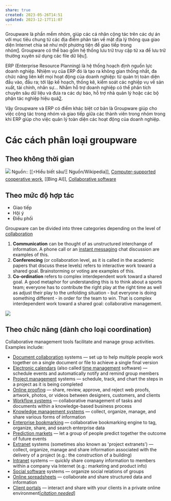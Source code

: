 ```yaml
---
share: true
created: 2023-05-26T14:51
updated: 2023-12-17T11:07
---
```

Groupware là phần mềm nhóm, giúp các cá nhân cộng tác trên các dự án với mục tiêu chung từ các địa điểm phân tán về mặt địa lý thông qua giao diện Internet chia sẻ như một phương tiện để giao tiếp trong nhóm[1](https://filegi.com/tech-term/groupware-3057/). Groupware có thể bao gồm hệ thống lưu trữ truy cập từ xa để lưu trữ thường xuyên sử dụng các file dữ liệu[1](https://filegi.com/tech-term/groupware-3057/).

ERP (Enterprise Resource Planning) là hệ thống hoạch định nguồn lực doanh nghiệp. Nhiệm vụ của ERP đó là tạo ra không gian thống nhất, đa chức năng liên kết mọi hoạt động của doanh nghiệp: từ quản trị toàn diện đầu vào, đầu ra; tới lập kế hoạch, thống kê, kiểm soát các nghiệp vụ về sản xuất, tài chính, nhân sự… Nhằm hỗ trợ doanh nghiệp có thể phân tích chuyên sâu dữ liệu và đưa ra các dự báo, hỗ trợ nhà quản lý hoặc các bộ phận tác nghiệp hiệu quả[2](https://itgtechnology.vn/so-sanh-cac-phan-mem-erp-noi-bat-tren-thi-truong-nam-2021/).

Vậy Groupware và ERP có điểm khác biệt cơ bản là Groupware giúp cho việc cộng tác trong nhóm và giao tiếp giữa các thành viên trong nhóm trong khi ERP giúp cho việc quản lý toàn diện các hoạt động của doanh nghiệp.

# Các cách phân loại groupware
## Theo không thời gian
![](https://upload.wikimedia.org/wikipedia/commons/thumb/2/28/Cscwmatrix.jpg/703px-Cscwmatrix.jpg) 
Nguồn:: [[⚡Hiểu biết sâu/Ξ Nguồn/Wikipedia]], [Computer-supported cooperative work](https://en.wikipedia.org/wiki/Computer-supported_cooperative_work), [[Bing AI]], [Collaborative software](https://en.wikipedia.org/wiki/Collaborative_software)

## Theo mức độ hợp tác
- Giao tiếp
- Hội ý
- Điều phối

Groupware can be divided into three categories depending on the level of [collaboration](https://en.wikipedia.org/wiki/Collaboration "Collaboration")

1.  **Communication** can be thought of as unstructured interchange of information. A phone call or an [instant messaging](https://en.wikipedia.org/wiki/Instant_messaging "Instant messaging") chat discussion are examples of this.
2.  **Conferencing** (or collaboration level, as it is called in the academic papers that discuss these levels) refers to interactive work toward a shared goal. Brainstorming or voting are examples of this.
3.  **Co-ordination** refers to complex interdependent work toward a shared goal. A good metaphor for understanding this is to think about a sports team; everyone has to contribute the right play at the right time as well as adjust their play to the unfolding situation - but everyone is doing something different - in order for the team to win. That is complex interdependent work toward a shared goal: collaborative management.


![](https://www.researchgate.net/profile/Michael-Koch-21/publication/205976839/figure/fig1/AS:651875657474064@1532430676618/Categorizing-Groupware-in-between-the-three-different-interaction-modescommunication.png) 

## Theo chức năng (dành cho loại coordination) 
Collaborative management tools facilitate and manage group activities. Examples include:

-   [Document collaboration](https://en.wikipedia.org/wiki/Document_collaboration "Document collaboration") systems — set up to help multiple people work together on a single document or file to achieve a single final version
-   [Electronic calendars](https://en.wikipedia.org/wiki/Electronic_calendar "Electronic calendar") (also called [time management](https://en.wikipedia.org/wiki/Time_management "Time management") software) — schedule events and automatically notify and remind group members
-   [Project management](https://en.wikipedia.org/wiki/Project_management "Project management") systems — schedule, track, and chart the steps in a project as it is being completed
-   [Online proofing](https://en.wikipedia.org/wiki/Online_proofing "Online proofing") — share, review, approve, and reject web proofs, artwork, photos, or videos between designers, customers, and clients
-   [Workflow systems](https://en.wikipedia.org/wiki/Workflow_system "Workflow system") — collaborative management of tasks and documents within a knowledge-based business process
-   [Knowledge management systems](https://en.wikipedia.org/wiki/Knowledge_management_software "Knowledge management software") — collect, organize, manage, and share various forms of information
-   [Enterprise bookmarking](https://en.wikipedia.org/wiki/Enterprise_bookmarking "Enterprise bookmarking") — collaborative bookmarking engine to tag, organize, share, and search enterprise data
-   [Prediction markets](https://en.wikipedia.org/wiki/Prediction_market "Prediction market") — let a group of people predict together the outcome of future events
-   [Extranet](https://en.wikipedia.org/wiki/Extranet "Extranet") systems (sometimes also known as 'project extranets') — collect, organize, manage and share information associated with the delivery of a project (e.g.: the construction of a building)
-   [Intranet](https://en.wikipedia.org/wiki/Intranet "Intranet") systems — quickly share company information to members within a company via Internet (e.g.: marketing and product info)
-   [Social software](https://en.wikipedia.org/wiki/Social_software "Social software") systems — organize social relations of groups
-   [Online spreadsheets](https://en.wikipedia.org/wiki/Online_spreadsheet "Online spreadsheet") — collaborate and share structured data and information
-   [Client portals](https://en.wikipedia.org/wiki/Client_portal "Client portal") — interact and share with your clients in a private online environment[_[citation needed](https://en.wikipedia.org/wiki/Wikipedia:Citation_needed "Wikipedia:Citation needed")_]
